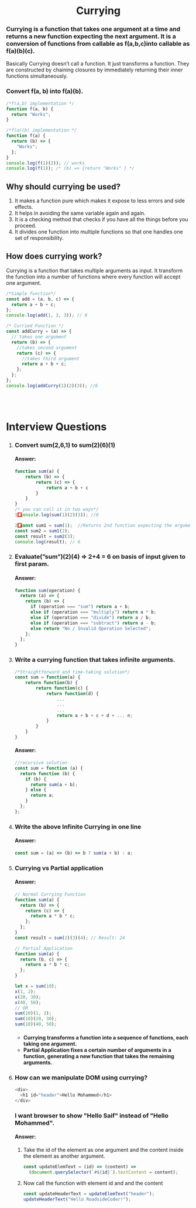 <div align="center"><h1>Currying</h1></div>

<h3>Currying is a function that takes one argument at a time and returns a new function expecting the next argument. It is a conversion of functions from callable as f(a,b,c)into callable as f(a)(b)(c).</h3>

Basically Currying doesn’t call a function. It just transforms a function. They are constructed by chaining closures by immediately returning their inner functions simultaneously.

### Convert f(a, b) into f(a)(b).

```js
/*f(a,b) implementation */
function f(a, b) {
  return "Works";
}

/*f(a)(b) implementation */
function f(a) {
  return (b) => {
    "Works";
  };
}
console.log(f(1)(2)); // works
console.log(f(1)); /* (b) => {return "Works" } */
```

## Why should currying be used?

<ol>
<li> It makes a function pure which makes it expose to less errors and side effects.</li>
<li>It helps in avoiding the same variable again and again.</li>
<li> It is a checking method that checks if you have all the things before you proceed.</li>
<li> It divides one function into multiple functions so that one handles one set of responsibility.</li>
</ol>

## How does currying work?

Currying is a function that takes multiple arguments as input. It transform the function into a number of functions where every function will accept one argument.

```js
/*Simple function*/
const add = (a, b, c) => {
  return a + b + c;
};
console.log(add(1, 2, 3)); // 6

/* Curried Function */
const addCurry = (a) => {
  // takes one argument
  return (b) => {
    //takes second argument
    return (c) => {
      //takes third argument
      return a + b + c;
    };
  };
};
console.log(addCurry(1)(2)(3)); //6
```

<br/>
<br/>

# Interview Questions

<ol>
<li><h3>Convert sum(2,6,1) to sum(2)(6)(1)</h3>
<h4>Answer: </h4>

```js
function sum(a) {
    return (b) => {
        return (c) => {
            return a + b + c
        }
    }
}
/* you can call it in two ways*/
1️⃣ console.log(sum(1)(2)(3)); //6

2️⃣ const sum1 = sum(1);  //Returns 2nd function expecting the argument b
const sum2 = sum1(2);
const result = sum2(3);
console.log(result); // 6

```

</li>
<li><h3>Evaluate(”sum”)(2)(4) ⇒ 2+4 = 6 on basis of input given to first param.
</h3>
<h4>Answer: </h4>

```js
function sum(operation) {
  return (a) => {
    return (b) => {
      if (operation === "sum") return a + b;
      else if (operation === "multiply") return a * b;
      else if (operation === "divide") return a / b;
      else if (operation === "subtract") return a - b;
      else return "No / Invalid Operation Selected";
    };
  };
}
```

</li>
<li><h3>Write a currying function that takes infinite arguments.</h3>

```js
/*Straightforward and time-taking solution*/
const sum = function(a) {
    return function(b) {
        return function(c) {
            return function(d) {
                ...
                ...
                ...
                return a + b + c + d + ... n;
            }
        }
    }
}
```

<h4>Answer: </h4>

```js
//recursive solution
const sum = function (a) {
  return function (b) {
    if (b) {
      return sum(a + b);
    } else {
      return a;
    }
  };
};
```

</li>
<li><h3>Write the above Infinite Currying in one line</h3>
<h4>Answer: </h4>

```js
const sum = (a) => (b) => b ? sum(a + b) : a;
```

</li>
<li><h3>Currying vs Partial application</h3>
<h4>Answer: </h4>

```js
// Normal Currying Function
function sum(a) {
  return (b) => {
    return (c) => {
      return a * b * c;
    };
  };
}
const result = sum(2)(3)(4); // Result: 24
```

```js
// Partial Application
function sum(a) {
  return (b, c) => {
    return a * b * c;
  };
}

let x = sum(10);
x(1, 2);
x(20, 30);
x(40, 50);
// OR
sum(10)(1, 2);
sum(10)(20, 30);
sum(10)(40, 50);
```

<h4>
<ul>
<li>Currying transforms a function into a sequence of functions, each taking one argument.</li>
<li>Partial Application fixes a certain number of arguments in a function, generating a new function that takes the remaining arguments.</li>
</ul>
</h4>
</li>

<li><h3>How can we manipulate DOM using currying?</h3>

```js
<div>
  <h1 id="header">Hello Mohammed</h1>
</div>
```

<h3>I want browser to show "Hello Saif" instead of "Hello Mohammed".</h3>
<h4>Answer: </h4>
<ol>
<li>Take the id of the element as one argument and the content inside the element as another argument.

```js
const updateElemText = (id) => (content) =>
  (document.querySelector(`#${id}`).textContent = content);
```

</li>
<li>Now call the function with element id and and the content

```js
const updateHeaderText = updateElemText("header");
updateHeaderText("Hello RoadsideCoder!");
```

</li>
</ol>

</li>

</ol>
